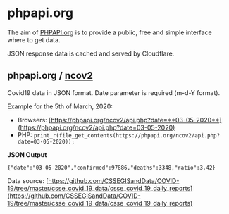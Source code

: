 # phpapi.org

The aim of [PHPAPI.org](https://phpapi.org) is to provide a public, free and simple interface where to get data.

JSON response data is cached and served by Cloudflare.

## phpapi.org / [ncov2](https://phpapi.org/ncov2/)

Covid19 data in JSON format. Date parameter is required (m-d-Y format). 

Example for the 5th of March, 2020:

- Browsers: [https://phpapi.org/ncov2/api.php?date=**03-05-2020**](https://phpapi.org/ncov2/api.php?date=03-05-2020)
- PHP: `print_r(file_get_contents(https://phpapi.org/ncov2/api.php?date=03-05-2020));`

**JSON Output**
```
{"date":"03-05-2020","confirmed":97886,"deaths":3348,"ratio":3.42}
```

Data source: [https://github.com/CSSEGISandData/COVID-19/tree/master/csse_covid_19_data/csse_covid_19_daily_reports](https://github.com/CSSEGISandData/COVID-19/tree/master/csse_covid_19_data/csse_covid_19_daily_reports)
